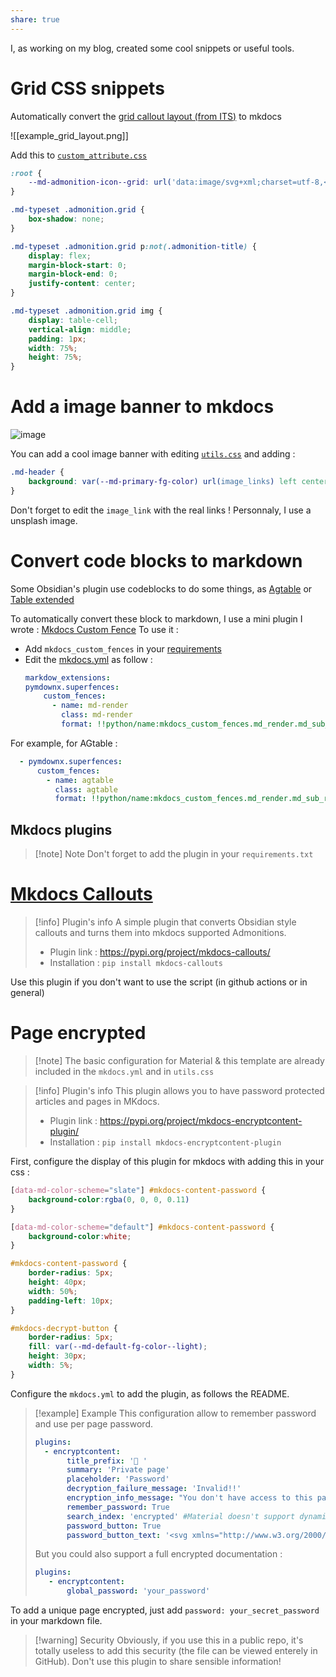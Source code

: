 ```yaml
---
share: true
---
```


I, as working on my blog, created some cool snippets or useful tools.

# Grid CSS snippets

Automatically convert the [grid callout layout (from ITS)](https://github.com/SlRvb/Obsidian--ITS-Theme/blob/main/S%20-%20Callouts.css) to mkdocs

![[example_grid_layout.png]]

Add this to [`custom_attribute.css`](https://github.com/Mara-Li/obsidian-mkdocs-publisher-template/blob/main/docs/assets/css/custom_attributes.css)

```css
:root {
    --md-admonition-icon--grid: url('data:image/svg+xml;charset=utf-8,<svg xmlns="http://www.w3.org/2000/svg" viewBox="0 0 640 512"><path d="M352 432c0 8.836-7.164 16-16 16H176c-8.838 0-16-7.164-16-16V128H48c-26.51 0-48 21.5-48 48v288c0 26.51 21.49 48 48 48h416c26.51 0 48-21.49 48-48v-80H352v48zm-248 7c0 4.969-4.031 9-9 9H65c-4.969 0-9-4.031-9-9v-30c0-4.969 4.031-9 9-9h30c4.969 0 9 4.031 9 9v30zm0-104c0 4.969-4.031 9-9 9H65c-4.969 0-9-4.031-9-9v-30c0-4.969 4.031-9 9-9h30c4.969 0 9 4.031 9 9v30zm0-104c0 4.969-4.031 9-9 9H65c-4.969 0-9-4.031-9-9v-30c0-5 4.03-9 9-9h30c4.969 0 9 4.031 9 9v30zm304 178c0-4.969 4.031-9 9-9h30c4.969 0 9 4.031 9 9v30c0 4.969-4.031 9-9 9h-30c-4.969 0-9-4.031-9-9v-30zM591.1 0h-352c-25.6 0-48 21.49-48 48v256c0 26.51 21.49 48 48 48h352c26.51 0 48-21.49 48-48V48c.9-26.51-20.6-48-48-48zm-288 64c17.68 0 32 14.33 32 32s-14.32 32-32 32c-16.8 0-32-14.3-32-32s15.2-32 32-32zm271 215.6c-2.8 5.2-8.2 8.4-14.1 8.4H271.1c-6 0-10.6-3.4-13.4-8.7-2.7-5.4-2.2-11.9 1.4-16.7l70-96c3-4.2 7.8-6.6 12-6.6 5.11 0 9.914 2.441 12.93 6.574l22.35 30.66 62.74-94.11C442.1 98.67 447.1 96 453.3 96c5.348 0 10.34 2.672 13.31 7.125l106.7 160c3.29 4.875 3.59 11.175.79 16.475z"/></svg>');
}

.md-typeset .admonition.grid {
    box-shadow: none;
}

.md-typeset .admonition.grid p:not(.admonition-title) {
    display: flex;
    margin-block-start: 0;
    margin-block-end: 0;
    justify-content: center;
}

.md-typeset .admonition.grid img {
    display: table-cell;
    vertical-align: middle;
    padding: 1px;
    width: 75%;
    height: 75%;
}
```

# Add a image banner to mkdocs

![image](https://user-images.githubusercontent.com/30244939/163732766-d08b102f-508b-496e-a99f-68f865b2080b.png)

You can add a cool image banner with editing [`utils.css`](https://github.com/Mara-Li/obsidian-mkdocs-publisher-template/blob/main/docs/assets/css/utils.css) and adding :
```css
.md-header {
    background: var(--md-primary-fg-color) url(image_links) left center/cover no-repeat;
}
```
Don't forget to edit the `image_link` with the real links ! Personnaly, I use a unsplash image.

# Convert code blocks to markdown

Some Obsidian's plugin use codeblocks to do some things, as [Agtable](https://github.com/windily-cloud/obsidian-AGtable) or [Table extended](https://github.com/aidenlx/table-extended)

To automatically convert these block to markdown, I use a mini plugin I wrote : [Mkdocs Custom Fence](https://github.com/Mara-Li/mkdocs_custom_fences)
To use it :
- Add `mkdocs_custom_fences` in your [requirements](https://github.com/Mara-Li/obsidian-mkdocs-publisher-template/blob/main/requirements.txt)
- Edit the [mkdocs.yml](https://github.com/Mara-Li/obsidian-mkdocs-publisher-template/blob/d7b7d43ff237c09e0cbf160889dcdac4b9459dfd/mkdocs.yml#L70) as follow : 
  ```yml
  markdow_extensions:
  pymdownx.superfences:
      custom_fences:
        - name: md-render
          class: md-render
          format: !!python/name:mkdocs_custom_fences.md_render.md_sub_render
  ```

For example, for AGtable : 
```yml
  - pymdownx.superfences:
      custom_fences:
        - name: agtable
          class: agtable
          format: !!python/name:mkdocs_custom_fences.md_render.md_sub_render
```

## Mkdocs plugins

> [!note] Note
> Don't forget to add the plugin in your `requirements.txt`

# [Mkdocs Callouts](https://pypi.org/project/mkdocs-callouts/)

> [!info] Plugin's info
> A simple plugin that converts Obsidian style callouts and turns them into mkdocs supported Admonitions.
> - Plugin link : https://pypi.org/project/mkdocs-callouts/
> - Installation : `pip install mkdocs-callouts`

Use this plugin if you don't want to use the script (in github actions or in general)

# Page encrypted 

> [!note] The basic configuration for Material & this template are already included in the `mkdocs.yml` and in `utils.css`

> [!info] Plugin's info
> This plugin allows you to have password protected articles and pages in MKdocs.
> - Plugin link : https://pypi.org/project/mkdocs-encryptcontent-plugin/
> - Installation : `pip install mkdocs-encryptcontent-plugin`

First, configure the display of this plugin for mkdocs with adding this in your css :

```css
[data-md-color-scheme="slate"] #mkdocs-content-password {
    background-color:rgba(0, 0, 0, 0.11)
}

[data-md-color-scheme="default"] #mkdocs-content-password {
    background-color:white;
}

#mkdocs-content-password {
    border-radius: 5px;
    height: 40px;
    width: 50%;
    padding-left: 10px;
}

#mkdocs-decrypt-button {
    border-radius: 5px;
    fill: var(--md-default-fg-color--light);
    height: 30px;
    width: 5%;
}
```

Configure the `mkdocs.yml` to add the plugin, as follows the README.

> [!example] Example
> This configuration allow to remember password and use per page password. 
> ```yml
> plugins:
> 	- encryptcontent:
> 	     title_prefix: '🔐 '
> 	     summary: 'Private page'
> 	     placeholder: 'Password'
> 	     decryption_failure_message: 'Invalid!!'
> 	     encryption_info_message: "You don't have access to this page without password"
> 	     remember_password: True
> 	     search_index: 'encrypted' #Material doesn't support dynamicaly encryption search
> 	     password_button: True
> 	     password_button_text: '<svg xmlns="http://www.w3.org/2000/svg" viewBox="0 0 512 512" height="1em" width="1em"><!--! Font Awesome Pro 6.1.1 by @fontawesome - https://fontawesome.com License - https://fontawesome.com/license (Commercial License) Copyright 2022 Fonticons, Inc. --><path d="M416 32h-64c-17.67 0-32 14.33-32 32s14.33 32 32 32h64c17.67 0 32 14.33 32 32v256c0 17.67-14.33 32-32 32h-64c-17.67 0-32 14.33-32 32s14.33 32 32 32h64c53.02 0 96-42.98 96-96V128C512 74.98 469 32 416 32zM342.6 233.4l-128-128c-12.51-12.51-32.76-12.49-45.25 0c-12.5 12.5-12.5 32.75 0 45.25L242.8 224H32C14.31 224 0 238.3 0 256s14.31 32 32 32h210.8l-73.38 73.38c-12.5 12.5-12.5 32.75 0 45.25s32.75 12.5 45.25 0l128-128C355.1 266.1 355.1 245.9 342.6 233.4z"/></svg>'
> ```
> But you could also support a full encrypted documentation : 
> ```yml
> plugins:
>    - encryptcontent:
>        global_password: 'your_password'
> 
>```

To add a unique page encrypted, just add `password: your_secret_password` in your markdown file.

> [!warning] Security
> Obviously, if you use this in a public repo, it's totally useless to add this security (the file can be viewed enterely in GitHub). Don't use this plugin to share sensible information!

